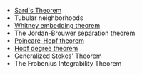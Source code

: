 












-   [Sard's Theorem](Sard's%20Theorem)
-   Tubular neighborhoods
-   [Whitney embedding theorem](Whitney%20embedding%20theorem)
-   The Jordan-Brouwer separation theorem
-   [Poincaré-Hopf theorem](Poincaré-Hopf%20theorem)
-   [Hopf degree theorem](Hopf%20degree%20theorem)
-   Generalized Stokes' Theorem
-   The Frobenius Integrability Theorem
